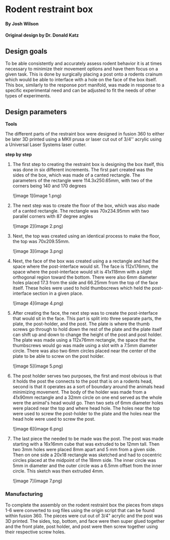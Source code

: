 # Rodent restraint box 

#### By Josh Wilson 

#### Original design by Dr. Donald Katz 

## Design goals 

To be able consistently and accurately assess rodent behavior it is at times necessary to minimize their movement options and have them focus on a given task. This is done by surgically placing a post onto a rodents crainum which would be able to interface with a hole on the face of the box itself. This box, similarly to the response port manifold, was made in response to a specific experimental need and can be adjusted to fit the needs of other types of experiments. 

## Design parameters

**Tools**

The different parts of the restraint box were designed in fusion 360 to either be later 3D printed using a MKII prusa or laser cut out of 3/4'' acrylic using a Universal Laser Systems laser cutter. 

**step by step**

1. The first step to creating the restraint box is designing the box itself, this was done in six different increments. The first part created was the sides of the box, which was made of a canted rectangle. The parameters of the rectangle were 114.3x250.65mm, with two of the corners being 140 and 170 degrees 

   ![image 1](image 1.png)

   

2. The next step was to create the floor of the box, which was also made of a canted rectangle. The rectangle was 70x234.95mm with two parallel corners with 87 degree angles 

   ![image 2](image 2.png)

   

3. Next, the top was created using an identical process to make the floor, the top was 70x209.55mm. 

   ![image 3](image 3.png)

   

4. Next, the face of the box was created using a a rectangle and had the space where the post-interface would sit. The face is 112x176mm, the space where the post-interface would sit is 41x118mm with a slight orthogonal region toward the bottom. There were also 6mm diameter holes placed 17.3 from the side and  66.25mm from the top of the face itself. These holes were used to hold thumbscrews which held the post-interface section in a given place.

   ![image 4](image 4.png)

   

5. After creating the face, the next step was to create the post-interface that would sit in the face. This part is split into three separate parts, the plate, the post-holder, and the post. The plate is where the thumb screws go through to hold down the rest of the plate and the plate itself can shift up and down to change the height of the post and post holder. The plate was made using a 112x76mm rectangle, the space that the thumbscrews would go was made using a slot with a 7.5mm diameter circle. There was also two 6mm circles placed near the center of the plate to be able to screw on the post holder. 

   ![image 5](image 5.png)

   

6. The post holder serves two purposes, the first and most obvious is that it holds the post the connects to the post that is on a rodents head, second is that it operates as a sort of boundary around the animals head minimizing movement. The body of the holder was made from a 41x90mm rectangle and  a 32mm circle on one end served as the whole were the animal's head would go. Then two sets of 6mm diameter holes were placed near the top and where head hole. The holes near the top were used to screw the post-holder to the plate and the holes near the head hole were used to screw the post. 

   ![image 6](image 6.png)

   

7. The last piece the needed to be made was the post. The post was made starting with a 16x16mm cube that was extruded to be 12mm tall. Then two 3mm holes were placed 8mm apart and 5 mm from a given side. Then on one side a 20x18 rectangle was sketched and had to cocentric circles placed at the midpoint of the 18mm side. The inner circle was 5mm in diameter and the outer circle was a 6.5mm offset from the inner circle. This sketch was then extruded 4mm. 

   ![image 7](image 7.png)

   
   
    

### Manufacturing 

To complete the assembly on the rodent restraint box the pieces from steps 1-6 were converted to svg files using the origin script that can be found within fusion 360. The pieces were cut out of 3/4" acrylic and the post was 3D printed. The sides, top, bottom, and face were then super glued together and the front plate, post holder, and post were then screw together using their respective screw holes. 
